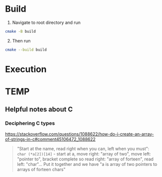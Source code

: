 # Build
1. Navigate to root directory and run
```bash
cmake -B build
```
2. Then run
```bash
cmake --build build
```

# Execution

# TEMP
## Helpful notes about C
### Deciphering C types
https://stackoverflow.com/questions/1088622/how-do-i-create-an-array-of-strings-in-c#comment45106472_1088622

>  "Start at the name, read right when you can, left when you must": `char (*a[2])[14]` - start at a, move right: "array of two", move left: "pointer to", bracket complete so read right: "array of forteen", read left: "char"... Put it together and we have "a is array of two pointers to arrays of forteen chars" 